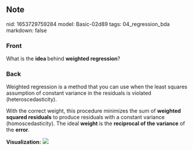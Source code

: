 ## Note
nid: 1653729759284
model: Basic-02d89
tags: 04_regression_bda
markdown: false

### Front
What is the <b>idea </b>behind <b>weighted regression</b>?

### Back
Weighted regression is a method that you can use when the least squares assumption of constant variance in the residuals is violated (heteroscedasticity).

With the correct weight, this procedure minimizes the sum of <b>weighted squared residuals</b> to produce residuals with a constant variance (homoscedasticity). The ideal <b>weight </b>is the <b>reciprocal of the variance</b> of the <b>error</b>.

<b>Visualization:</b>
<img src="paste-7d894c773e251b0a6238300b3820604da4a8e4a0.jpg">
